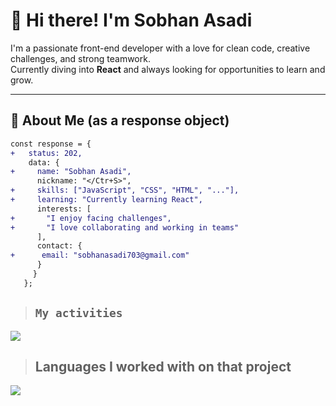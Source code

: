 # 👋 Hi there! I'm Sobhan Asadi

I'm a passionate front-end developer with a love for clean code, creative challenges, and strong teamwork.  
Currently diving into **React** and always looking for opportunities to learn and grow.

---

## 🚀 About Me (as a response object)

```diff
const response = {
+   status: 202,
    data: {
+     name: "Sobhan Asadi",
      nickname: "</Ctr+S>",
+     skills: ["JavaScript", "CSS", "HTML", "..."],
+     learning: "Currently learning React",
      interests: [
+       "I enjoy facing challenges",
+       "I love collaborating and working in teams"
      ],
      contact: {
+      email: "sobhanasadi703@gmail.com"
      }
     }
   };
```

> ## `My activities`
<img src="https://github-readme-stats.vercel.app/api?username=Sobhan-asadi&show_icons=true&theme=ambient_gradient"/>

> ## Languages ​​I worked with on that project
<img src="https://github-readme-stats.vercel.app/api/top-langs/?username=Sobhan-asadi&hide_progress=true"/>
